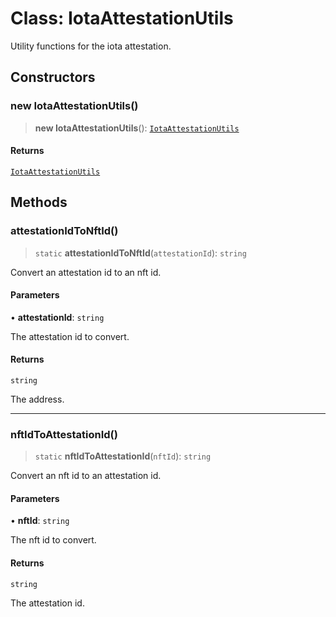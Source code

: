 # Class: IotaAttestationUtils

Utility functions for the iota attestation.

## Constructors

### new IotaAttestationUtils()

> **new IotaAttestationUtils**(): [`IotaAttestationUtils`](IotaAttestationUtils.md)

#### Returns

[`IotaAttestationUtils`](IotaAttestationUtils.md)

## Methods

### attestationIdToNftId()

> `static` **attestationIdToNftId**(`attestationId`): `string`

Convert an attestation id to an nft id.

#### Parameters

• **attestationId**: `string`

The attestation id to convert.

#### Returns

`string`

The address.

***

### nftIdToAttestationId()

> `static` **nftIdToAttestationId**(`nftId`): `string`

Convert an nft id to an attestation id.

#### Parameters

• **nftId**: `string`

The nft id to convert.

#### Returns

`string`

The attestation id.
